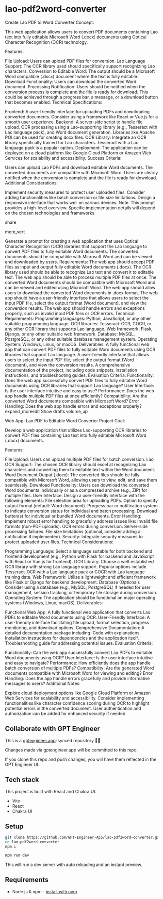 # lao-pdf2word-converter

Create Lao PDF to Word Converter
Concept:

This web application allows users to convert PDF documents containing Lao text into fully editable Microsoft Word (.docx) documents using Optical Character Recognition (OCR) technology.

Features:

File Upload: Users can upload PDF files for conversion.
Lao Language Support: The OCR library used should specifically support recognizing Lao characters.
Conversion to Editable Word: The output should be a Microsoft Word compatible (.docx) document where the text is fully editable.
Download Functionality: Users can download the converted Word document.
Processing Notification: Users should be notified when the conversion process is complete and the file is ready for download. This could be achieved through a progress bar, a message, or a download button that becomes enabled.
Technical Specifications:

Frontend: A user-friendly interface for uploading PDFs and downloading converted documents. Consider using a framework like React or Vue.js for a smooth user experience.
Backend: A server-side script to handle file upload, OCR processing using a Lao-supporting library (e.g., Tesseract with Lao language pack), and Word document generation. Libraries like Apache POI can be used for creating docx files.
OCR Library: Integrate an OCR library specifically trained for Lao characters. Tesseract with a Lao language pack is a popular option.
Deployment: The application can be deployed on a cloud platform like Google Cloud Platform or Amazon Web Services for scalability and accessibility.
Success Criteria:

Users can upload Lao PDFs and download editable Word documents.
The converted documents are compatible with Microsoft Word.
Users are clearly notified when the conversion is complete and the file is ready for download.
Additional Considerations:

Implement security measures to protect user uploaded files.
Consider adding functionalities like batch conversion or file size limitations.
Design a responsive interface that works well on various devices.
Note: This prompt provides a high-level overview.  Specific implementation details will depend on the chosen technologies and frameworks.




share


more_vert

Generate a prompt for creating a web application that uses Optical Character Recognition (OCR) libraries that support the Lao language to convert PDF files to fully editable Word documents. The converted documents should be compatible with Microsoft Word and can be viewed and downloaded by users.
Requirements:
The web app should accept PDF files as input and output fully editable Word documents (.docx).
The OCR library used should be able to recognize Lao text and convert it to editable text.
The web app should be able to process multiple PDF files at once.
The converted Word documents should be compatible with Microsoft Word and can be viewed and edited using Microsoft Word.
The web app should allow users to download the converted Word documents in .docx format.
The web app should have a user-friendly interface that allows users to select the input PDF file, select the output format (Word document), and view the conversion results.
The web app should handle errors and exceptions properly, such as invalid input PDF files or OCR errors.
Technical Requirements:
Programming languages: Python, JavaScript, or any other suitable programming language.
OCR libraries: Tesseract-OCR, GOCR, or any other OCR library that supports Lao language.
Web framework: Flask, Django, or any other suitable web framework.
Database: MySQL, PostgreSQL, or any other suitable database management system.
Operating System: Windows, Linux, or macOS.
Deliverables:
A fully functional web app that can convert PDF files to fully editable Word documents using OCR libraries that support Lao language.
A user-friendly interface that allows users to select the input PDF file, select the output format (Word document), and view the conversion results.
A comprehensive documentation of the project, including code snippets, installation instructions, and troubleshooting guides.
Evaluation Criteria:
Functionality: Does the web app successfully convert PDF files to fully editable Word documents using OCR libraries that support Lao language?
User Interface: Is the user interface intuitive and easy to use?
Performance: Does the web app handle multiple PDF files at once efficiently?
Compatibility: Are the converted Word documents compatible with Microsoft Word?
Error Handling: Does the web app handle errors and exceptions properly?
expand_moreedit
Show drafts
volume_up

Web App: Lao PDF to Editable Word Converter
Project Goal:

Develop a web application that utilizes Lao-supporting OCR libraries to convert PDF files containing Lao text into fully editable Microsoft Word (.docx) documents.

Features:

File Upload: Users can upload multiple PDF files for batch conversion.
Lao OCR Support: The chosen OCR library should excel at recognizing Lao characters and converting them to editable text within the Word document.
Word Document Output (.docx): The converted files should be fully compatible with Microsoft Word, allowing users to view, edit, and save them seamlessly.
Download Functionality: Users can download the converted Word documents individually or as a compressed archive (e.g., ZIP) for multiple files.
User Interface: Design a user-friendly interface with the following elements:
File selection area for uploading PDFs.
Option to specify output format (default: Word document).
Progress bar or notification system to indicate conversion status for individual and batch processing.
Download button(s) for individual or bundled Word documents.
Error Handling: Implement robust error handling to gracefully address issues like:
Invalid file formats (non-PDF uploads).
OCR errors during conversion.
Server-side processing failures.
File size limitations (optional, consider adding a notification if implemented).
Security: Integrate security measures to protect uploaded user files.
Technical Considerations:

Programming Language: Select a language suitable for both backend and frontend development (e.g., Python with Flask for backend and JavaScript with React or Vue.js for frontend).
OCR Library: Choose a well-established OCR library with strong Lao language support. Popular options include Tesseract-OCR with a Lao language pack or GOCR with Lao language training data.
Web Framework: Utilize a lightweight and efficient framework like Flask or Django for backend development.
Database (Optional): Consider using a database (e.g., MySQL, PostgreSQL) if needed for user management, session tracking, or temporary file storage during conversion.
Operating System: The application should be functional on major operating systems (Windows, Linux, macOS).
Deliverables:

Functional Web App: A fully functional web application that converts Lao PDFs to editable Word documents using OCR.
User-Friendly Interface: A user-friendly interface facilitating file upload, format selection, progress monitoring, and download options.
Comprehensive Documentation: A detailed documentation package including:
Code with explanations.
Installation instructions for dependencies and the application itself.
Troubleshooting guide for addressing potential issues.
Evaluation Criteria:

Functionality: Can the web app successfully convert Lao PDFs to editable Word documents using OCR?
User Interface: Is the user interface intuitive and easy to navigate?
Performance: How efficiently does the app handle batch conversion of multiple PDFs?
Compatibility: Are the generated Word documents compatible with Microsoft Word for viewing and editing?
Error Handling: Does the app handle errors gracefully and provide informative messages to users?
Additional Notes:

Explore cloud deployment options like Google Cloud Platform or Amazon Web Services for scalability and accessibility.
Consider implementing functionalities like character confidence scoring during OCR to highlight potential errors in the converted document.
User authentication and authorization can be added for enhanced security if needed.

## Collaborate with GPT Engineer

This is a [gptengineer.app](https://gptengineer.app)-synced repository 🌟🤖

Changes made via gptengineer.app will be committed to this repo.

If you clone this repo and push changes, you will have them reflected in the GPT Engineer UI.

## Tech stack

This project is built with React and Chakra UI.

- Vite
- React
- Chakra UI

## Setup

```sh
git clone https://github.com/GPT-Engineer-App/lao-pdf2word-converter.git
cd lao-pdf2word-converter
npm i
```

```sh
npm run dev
```

This will run a dev server with auto reloading and an instant preview.

## Requirements

- Node.js & npm - [install with nvm](https://github.com/nvm-sh/nvm#installing-and-updating)
